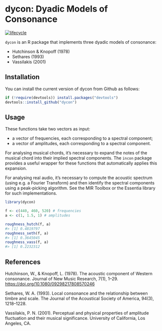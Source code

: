
<!-- README.md is generated from README.Rmd. Please edit that file -->

# dycon: Dyadic Models of Consonance

[![lifecycle](https://img.shields.io/badge/lifecycle-experimental-orange.svg)](https://www.tidyverse.org/lifecycle/#experimental)

`dycon` is an R package that implements three dyadic models of
consonance:

  - Hutchinson & Knopoff (1978)
  - Sethares (1993)
  - Vassilakis (2001)

## Installation

You can install the current version of dycon from Github as follows:

``` r
if (!require(devtools)) install.packages("devtools")
devtools::install_github("dycon")
```

## Usage

These functions take two vectors as input:

  - a vector of frequencies, each corresponding to a spectral component;
  - a vector of amplitudes, each corresponding to a spectral component.

For analysing musical chords, it’s necessary to expand the notes of the
musical chord into their implied spectral components. The `incon`
package provides a useful wrapper for these functions that automatically
applies this expansion.

For analysing real audio, it’s necessary to compute the acoustic
spectrum (using e.g. a Fourier Transform) and then identify the spectral
components using a peak-picking algorithm. See the MIR Toolbox or the
Essentia library for such implementations.

``` r
library(dycon)

f <- c(440, 460, 520) # frequencies
a <- c(1, 1.5, 1) # amplitudes

roughness_hutch(f, a)
#> [1] 0.4819797
roughness_seth(f, a)
#> [1] 0.3645045
roughness_vass(f, a)
#> [1] 0.2232312
```

## References

Hutchinson, W., & Knopoff, L. (1978). The acoustic component of Western
consonance. Journal of New Music Research, 7(1), 1–29.
<https://doi.org/10.1080/09298217808570246>

Sethares, W. A. (1993). Local consonance and the relationship between
timbre and scale. The Journal of the Acoustical Society of America,
94(3), 1218–1228.

Vassilakis, P. N. (2001). Perceptual and physical properties of
amplitude fluctuation and their musical significance. University of
California, Los Angeles, CA.
